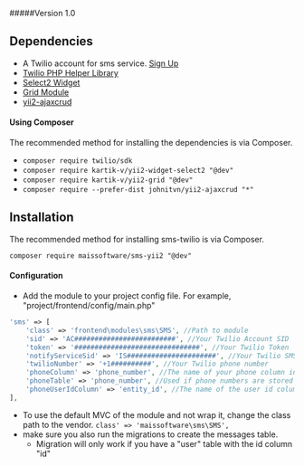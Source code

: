 #####Version 1.0

## Dependencies

* A Twilio account for sms service. [Sign Up](https://www.twilio.com/try-twilio)
* [Twilio PHP Helper Library](https://www.twilio.com/docs/libraries/php)
* [Select2 Widget](http://demos.krajee.com/widget-details/select2)
* [Grid Module](http://demos.krajee.com/grid)
* [yii2-ajaxcrud](http://www.yiiframework.com/extension/yii2-ajaxcrud/)

#### Using Composer

The recommended method for installing the dependencies is via Composer.<br>

* ``composer require twilio/sdk``
* ``composer require kartik-v/yii2-widget-select2 "@dev"``
* ``composer require kartik-v/yii2-grid "@dev"``
* ``composer require --prefer-dist johnitvn/yii2-ajaxcrud "*"``

## Installation

The recommended method for installing sms-twilio is via Composer.

``composer require maissoftware/sms-yii2 "@dev"``

#### Configuration
* Add the module to your project config file.  For example, "project/frontend/config/main.php"
```php
'sms' => [
    'class' => 'frontend\modules\sms\SMS', //Path to module
    'sid' => 'AC#########################', //Your Twilio Account SID
    'token' => '###############################', //Your Twilio Token
    'notifyServiceSid' => 'IS######################', //Your Twilio SMS Notify Service SID
    'twilioNumber' => '+1##########', //Your Twilio phone number
    'phoneColumn' => 'phone_number', //The name of your phone column in the user table in database
    'phoneTable' => 'phone_number', //Used if phone numbers are stored in a different table in database
    'phoneUserIdColumn' => 'entity_id', //The name of the user id column in the phone table
],
```
* To use the default MVC of the module and not wrap it, change the class path to the vendor.
``class' => 'maissoftware\sms\SMS',``
* make sure you also run the migrations to create the messages table.
    * Migration will only work if you have a "user" table with the id column "id"